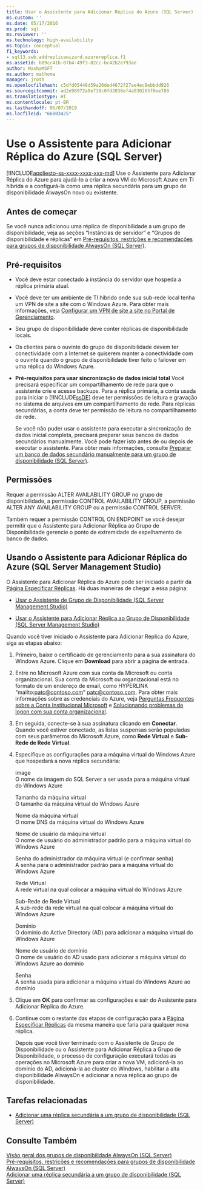 ```yaml
---
title: Usar o Assistente para Adicionar Réplica do Azure (SQL Server) | Microsoft Docs
ms.custom: ''
ms.date: 05/17/2016
ms.prod: sql
ms.reviewer: ''
ms.technology: high-availability
ms.topic: conceptual
f1_keywords:
- sql13.swb.addreplicawizard.azurereplica.f1
ms.assetid: b89cc41b-07b4-49f3-82cc-bc42b2e793ae
author: MashaMSFT
ms.author: mathoma
manager: jroth
ms.openlocfilehash: c5dfd05448d59a26ded4672f27ae4ec8ebbdd926
ms.sourcegitcommit: ad2e98972a0e739c0fd2038ef4a030265f0ee788
ms.translationtype: HT
ms.contentlocale: pt-BR
ms.lasthandoff: 06/07/2019
ms.locfileid: "66803425"
---
```

# <a name="use-the-add-azure-replica-wizard-sql-server"></a>Use o Assistente para Adicionar Réplica do Azure (SQL Server)
[!INCLUDE[appliesto-ss-xxxx-xxxx-xxx-md](../../../includes/appliesto-ss-xxxx-xxxx-xxx-md.md)]
  Use o Assistente para Adicionar Réplica do Azure para ajudá-lo a criar a nova VM do Microsoft Azure em TI híbrida e a configurá-la como uma réplica secundária para um grupo de disponibilidade AlwaysOn novo ou existente.  
  

##  <a name="BeforeYouBegin"></a> Antes de começar  
 Se você nunca adicionou uma réplica de disponibilidade a um grupo de disponibilidade, veja as seções “Instâncias de servidor” e “Grupos de disponibilidade e réplicas” em [Pré-requisitos, restrições e recomendações para grupos de disponibilidade AlwaysOn &#40;SQL Server&#41;](../../../database-engine/availability-groups/windows/prereqs-restrictions-recommendations-always-on-availability.md).  
  
##  <a name="Prerequisites"></a> Pré-requisitos  
  
-   Você deve estar conectado à instância do servidor que hospeda a réplica primária atual.  
  
-   Você deve ter um ambiente de TI híbrido onde sua sub-rede local tenha um VPN de site a site com o Windows Azure. Para obter mais informações, veja [Configurar um VPN de site a site no Portal de Gerenciamento](https://azure.microsoft.com/documentation/articles/vpn-gateway-site-to-site-create).  
  
-   Seu grupo de disponibilidade deve conter réplicas de disponibilidade locais.  
  
-   Os clientes para o ouvinte do grupo de disponibilidade devem ter conectividade com a Internet se quiserem manter a conectividade com o ouvinte quando o grupo de disponibilidade tiver feito o failover em uma réplica do Windows Azure.  
  
-   **Pré-requisitos para usar sincronização de dados inicial total** Você precisará especificar um compartilhamento de rede para que o assistente crie e acesse backups. Para a réplica primária, a conta usada para iniciar o [!INCLUDE[ssDE](../../../includes/ssde-md.md)] deve ter permissões de leitura e gravação no sistema de arquivos em um compartilhamento de rede. Para réplicas secundárias, a conta deve ter permissão de leitura no compartilhamento de rede.  
  
     Se você não puder usar o assistente para executar a sincronização de dados inicial completa, precisará preparar seus bancos de dados secundários manualmente. Você pode fazer isto antes de ou depois de executar o assistente. Para obter mais informações, consulte [Preparar um banco de dados secundário manualmente para um grupo de disponibilidade &#40;SQL Server&#41;](../../../database-engine/availability-groups/windows/manually-prepare-a-secondary-database-for-an-availability-group-sql-server.md).  
  
##  <a name="Permissions"></a> Permissões  
 Requer a permissão ALTER AVAILABILITY GROUP no grupo de disponibilidade, a permissão CONTROL AVAILABILITY GROUP, a permissão ALTER ANY AVAILABILITY GROUP ou a permissão CONTROL SERVER.  
  
 Também requer a permissão CONTROL ON ENDPOINT se você desejar permitir que o Assistente para Adicionar Réplica ao Grupo de Disponibilidade gerencie o ponto de extremidade de espelhamento de banco de dados.  
  
##  <a name="SSMSProcedure"></a> Usando o Assistente para Adicionar Réplica do Azure (SQL Server Management Studio)  
 O Assistente para Adicionar Réplica do Azure pode ser iniciado a partir da [Página Especificar Réplicas](../../../database-engine/availability-groups/windows/specify-replicas-page-new-availability-group-wizard-add-replica-wizard.md). Há duas maneiras de chegar a essa página:  
  
-   [Usar o Assistente de Grupo de Disponibilidade &#40;SQL Server Management Studio&#41;](../../../database-engine/availability-groups/windows/use-the-availability-group-wizard-sql-server-management-studio.md)  
  
-   [Usar o Assistente para Adicionar Réplica ao Grupo de Disponibilidade &#40;SQL Server Management Studio&#41;](../../../database-engine/availability-groups/windows/use-the-add-replica-to-availability-group-wizard-sql-server-management-studio.md)  
  
 Quando você tiver iniciado o Assistente para Adicionar Réplica do Azure, siga as etapas abaixo:  
  
1.  Primeiro, baixe o certificado de gerenciamento para a sua assinatura do Windows Azure. Clique em **Download** para abrir a página de entrada.  
  
2.  Entre no Microsoft Azure com sua conta da Microsoft ou conta organizacional. Sua conta da Microsoft ou organizacional está no formato de um endereço de email, como HYPERLINK “mailto:patc@contoso.com” patc@contoso.com. Para obter mais informações sobre as credenciais do Azure, veja [Perguntas Frequentes sobre a Conta Institucional Microsoft](https://technet.microsoft.com/jj592903) e [Solucionando problemas de logon com sua conta organizacional](https://support.microsoft.com/kb/2756852).  
  
3.  Em seguida, conecte-se à sua assinatura clicando em **Conectar**. Quando você estiver conectado, as listas suspensas serão populadas com seus parâmetros do Microsoft Azure, como **Rede Virtual** e **Sub-Rede de Rede Virtual**.  
  
4.  Especifique as configurações para a máquina virtual do Windows Azure que hospedará a nova réplica secundária:  
  
     image  
     O nome da imagem do SQL Server a ser usada para a máquina virtual do Windows Azure  
  
     Tamanho da máquina virtual  
     O tamanho da máquina virtual do Windows Azure  
  
     Nome da máquina virtual  
     O nome DNS da máquina virtual do Windows Azure  
  
     Nome de usuário da máquina virtual  
     O nome de usuário do administrador padrão para a máquina virtual do Windows Azure  
  
     Senha do administrador da máquina virtual (e confirmar senha)  
     A senha para o administrador padrão para a máquina virtual do Windows Azure  
  
     Rede Virtual  
     A rede virtual na qual colocar a máquina virtual do Windows Azure  
  
     Sub-Rede de Rede Virtual  
     A sub-rede da rede virtual na qual colocar a máquina virtual do Windows Azure  
  
     Domínio  
     O domínio do Active Directory (AD) para adicionar a máquina virtual do Windows Azure  
  
     Nome de usuário de domínio  
     O nome de usuário do AD usado para adicionar a máquina virtual do Windows Azure ao domínio  
  
     Senha  
     A senha usada para adicionar a máquina virtual do Windows Azure ao domínio  
  
5.  Clique em **OK** para confirmar as configurações e sair do Assistente para Adicionar Réplica do Azure.  
  
6.  Continue com o restante das etapas de configuração para a [Página Especificar Réplicas](../../../database-engine/availability-groups/windows/specify-replicas-page-new-availability-group-wizard-add-replica-wizard.md) da mesma maneira que faria para qualquer nova réplica.  
  
     Depois que você tiver terminado com o Assistente de Grupo de Disponibilidade ou o Assistente para Adicionar Réplica a Grupo de Disponibilidade, o processo de configuração executará todas as operações no Microsoft Azure para criar a nova VM, adicioná-la ao domínio do AD, adicioná-la ao cluster do Windows, habilitar a alta disponibilidade AlwaysOn e adicionar a nova réplica ao grupo de disponibilidade.  
  
##  <a name="RelatedTasks"></a> Tarefas relacionadas  
  
-   [Adicionar uma réplica secundária a um grupo de disponibilidade &#40;SQL Server&#41;](../../../database-engine/availability-groups/windows/add-a-secondary-replica-to-an-availability-group-sql-server.md)  
  
## <a name="see-also"></a>Consulte Também  
 [Visão geral dos grupos de disponibilidade AlwaysOn &#40;SQL Server&#41;](../../../database-engine/availability-groups/windows/overview-of-always-on-availability-groups-sql-server.md)   
 [Pré-requisitos, restrições e recomendações para grupos de disponibilidade AlwaysOn &#40;SQL Server&#41;](../../../database-engine/availability-groups/windows/prereqs-restrictions-recommendations-always-on-availability.md)   
 [Adicionar uma réplica secundária a um grupo de disponibilidade &#40;SQL Server&#41;](../../../database-engine/availability-groups/windows/add-a-secondary-replica-to-an-availability-group-sql-server.md)  
  
  
